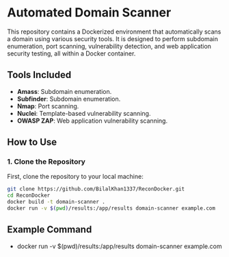 # Automated Domain Scanner

This repository contains a Dockerized environment that automatically scans a domain using various security tools. It is designed to perform subdomain enumeration, port scanning, vulnerability detection, and web application security testing, all within a Docker container.

## Tools Included
- **Amass**: Subdomain enumeration.
- **Subfinder**: Subdomain enumeration.
- **Nmap**: Port scanning.
- **Nuclei**: Template-based vulnerability scanning.
- **OWASP ZAP**: Web application vulnerability scanning.

## How to Use

### 1. Clone the Repository

First, clone the repository to your local machine:

```bash
git clone https://github.com/BilalKhan1337/ReconDocker.git
cd ReconDocker
docker build -t domain-scanner .
docker run -v $(pwd)/results:/app/results domain-scanner example.com

```





## Example Command
- docker run -v $(pwd)/results:/app/results domain-scanner example.com


